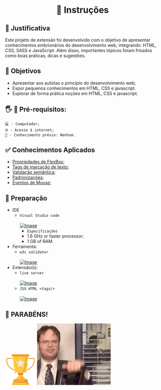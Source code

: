 <h1 align="center"> 📑 Instruções </h1>


## 📝 Justificativa
<p>   Este projeto de extensão foi desenvolvido com o objetivo de apresentar conhecimentos embrionários do desenvolvimento web, integrando: HTML, CSS, SASS e JavaScript. Além disso, importantes tópicos foram frisados como boas práticas, dicas e sugestões.</p>
  
##  🔖 Objetivos 
  - Apresentar aos aulistas o princípio do desenvolvimento web;
  - Expor pequenos conhecimentos em HTML, CSS e javascript.
  - Explorar de forma prática noções em HTML, CSS e javascript.
  
## 🖐️ 🤨 Pré-requisitos: 
   
 ```
 💻 - Computador;
 🌐 - Acesso á internet;
 🧠 - Conhecimento prévio: Nenhum. 
```


   
## ✅ Conhecimentos Aplicados
- [Propriedades de FlexBox](https://developer.mozilla.org/pt-BR/docs/Learn/CSS/CSS_layout/Flexbox);
- [Tags de marcação de texto](https://developer.mozilla.org/pt-BR/docs/Web/HTML/Element);
- [Validação semântica](https://validator.w3.org/);
- [Padronizações]();
- [Eventos de Mouse](https://developer.mozilla.org/pt-BR/docs/Web/API/MouseEvent);
  
 ## 📢 Preparação
    
- IDE 
  - `Visual Studio code` <br><br>
  [![Image](https://img-blog.csdnimg.cn/20201129162113189.png?x-oss-process=image/resize,m_fixed,h_64,w_64 "visual studio code")](https://code.visualstudio.com/Download)
     - `Especificações`
     - 1.6 GHz or faster processor;
     - 1 GB of RAM.
- Ferramenta:
  - `w3c validator` <br><br>
    [![Image ]( https://th.bing.com/th/id/R.46e531a9d5982c49db8c3ef95412e4a7?rik=CqpsvahAwnMkwA&riu=http%3a%2f%2fvalidator.w3.org%2fimages%2fw3c.png&ehk=BMD3o3qwcQmhhXfIuWjEipAJVDvxLLm%2b%2fJj18lkqd4M%3d&risl=&pid=ImgRaw&r=0 "ferramenta: w3c validator")](https://validator.w3.org/)
- Extensão(s):
  - `live server` <br><br>
    [![Image ](https://www.barajacoding.or.id/wp-content/uploads/2020/11/image-7-300x123.png  "Extensão: live server")](https://github.com/CaioMartinss/landin-page--mon/blob/main/instru%C3%A7%C3%B5es.md)
  - `JSX HTML <tags/>` <br></br>
     [![Image ](https://angelorafael.gallerycdn.vsassets.io/extensions/angelorafael/jsx-html-tags/1.0.0/1592096709650/Microsoft.VisualStudio.Services.Icons.Default "Extensão: live server")](https://github.com/CaioMartinss/landin-page--mon/blob/main/instru%C3%A7%C3%B5es.md)
    
   
  
## 🥇 PARABÉNS!

 
 

  
![Parabéns!](https://raw.githubusercontent.com/devsuperior/bds-assets/main/img/trophy.png)    ![grab-landing-page](https://raw.githubusercontent.com/CaioMartinss/landin-page--mon/main/paginaPrincipal/img/d.webp )






